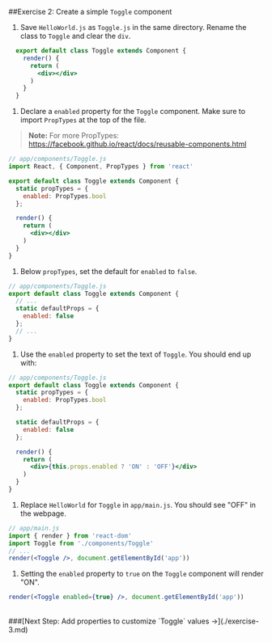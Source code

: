 ##Exercise 2: Create a simple `Toggle` component
1. Save `HelloWorld.js` as `Toggle.js` in the same directory.
  Rename the class to `Toggle` and clear the `div`.
  ```jsx
    export default class Toggle extends Component {
      render() {
        return (
          <div></div>
        )
      }
    }
  ```
1. Declare a `enabled` property for the `Toggle` component. Make sure to import `PropTypes` at the top of the file.
  > **Note:** For more PropTypes: https://facebook.github.io/react/docs/reusable-components.html

  ```jsx
  // app/components/Toggle.js
  import React, { Component, PropTypes } from 'react'

  export default class Toggle extends Component {
    static propTypes = {
      enabled: PropTypes.bool
    };

    render() {
      return (
        <div></div>
      )
    }
  }
  ```
1. Below `propTypes`, set the default for `enabled` to `false`.
  ```jsx
  // app/components/Toggle.js
  export default class Toggle extends Component {
    // ...
    static defaultProps = {
      enabled: false
    };
    // ...
  }
  ```

1. Use the `enabled` property to set the text of `Toggle`. You should end up with:
  ```jsx
  // app/components/Toggle.js
  export default class Toggle extends Component {
    static propTypes = {
      enabled: PropTypes.bool
    };

    static defaultProps = {
      enabled: false
    };

    render() {
      return (
        <div>{this.props.enabled ? 'ON' : 'OFF'}</div>
      )
    }
  }
  ```

1. Replace `HelloWorld` for `Toggle` in `app/main.js`. You should see "OFF" in the webpage.
  ```jsx
  // app/main.js
  import { render } from 'react-dom'
  import Toggle from './components/Toggle'
  // ...
  render(<Toggle />, document.getElementById('app'))
  ```

1. Setting the `enabled` property to `true` on the `Toggle` component will render "ON".
  ```jsx
  render(<Toggle enabled={true} />, document.getElementById('app'))
  ```


<br>
###[Next Step: Add properties to customize `Toggle` values &rarr;](./exercise-3.md)
